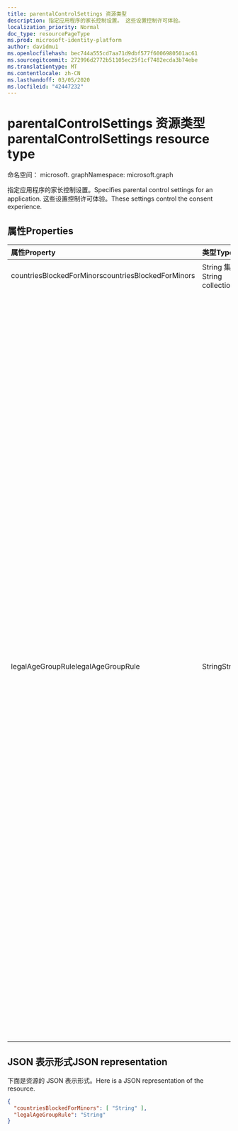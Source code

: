 ```yaml
---
title: parentalControlSettings 资源类型
description: 指定应用程序的家长控制设置。 这些设置控制许可体验。
localization_priority: Normal
doc_type: resourcePageType
ms.prod: microsoft-identity-platform
author: davidmu1
ms.openlocfilehash: bec744a555cd7aa71d9dbf577f6006980501ac61
ms.sourcegitcommit: 272996d2772b51105ec25f1cf7482ecda3b74ebe
ms.translationtype: MT
ms.contentlocale: zh-CN
ms.lasthandoff: 03/05/2020
ms.locfileid: "42447232"
---
```

# <a name="parentalcontrolsettings-resource-type"></a><span data-ttu-id="e24c9-104">parentalControlSettings 资源类型</span><span class="sxs-lookup"><span data-stu-id="e24c9-104">parentalControlSettings resource type</span></span>

<span data-ttu-id="e24c9-105">命名空间： microsoft. graph</span><span class="sxs-lookup"><span data-stu-id="e24c9-105">Namespace: microsoft.graph</span></span>

<span data-ttu-id="e24c9-106">指定应用程序的家长控制设置。</span><span class="sxs-lookup"><span data-stu-id="e24c9-106">Specifies parental control settings for an application.</span></span> <span data-ttu-id="e24c9-107">这些设置控制许可体验。</span><span class="sxs-lookup"><span data-stu-id="e24c9-107">These settings control the consent experience.</span></span>

## <a name="properties"></a><span data-ttu-id="e24c9-108">属性</span><span class="sxs-lookup"><span data-stu-id="e24c9-108">Properties</span></span>

| <span data-ttu-id="e24c9-109">属性</span><span class="sxs-lookup"><span data-stu-id="e24c9-109">Property</span></span> | <span data-ttu-id="e24c9-110">类型</span><span class="sxs-lookup"><span data-stu-id="e24c9-110">Type</span></span> | <span data-ttu-id="e24c9-111">说明</span><span class="sxs-lookup"><span data-stu-id="e24c9-111">Description</span></span> |
:---------------|:--------|:----------|
|<span data-ttu-id="e24c9-112">countriesBlockedForMinors</span><span class="sxs-lookup"><span data-stu-id="e24c9-112">countriesBlockedForMinors</span></span>|<span data-ttu-id="e24c9-113">String 集合</span><span class="sxs-lookup"><span data-stu-id="e24c9-113">String collection</span></span>| <span data-ttu-id="e24c9-114">指定[两个字母的 ISO 国家/地区代码](https://www.iso.org/iso-3166-country-codes.html)。</span><span class="sxs-lookup"><span data-stu-id="e24c9-114">Specifies the [two-letter ISO country codes](https://www.iso.org/iso-3166-country-codes.html).</span></span> <span data-ttu-id="e24c9-115">将阻止对此列表中指定国家/地区的未成年人访问应用程序。</span><span class="sxs-lookup"><span data-stu-id="e24c9-115">Access to the application will be blocked for minors from the countries specified in this list.</span></span>|
|<span data-ttu-id="e24c9-116">legalAgeGroupRule</span><span class="sxs-lookup"><span data-stu-id="e24c9-116">legalAgeGroupRule</span></span>| <span data-ttu-id="e24c9-117">String</span><span class="sxs-lookup"><span data-stu-id="e24c9-117">String</span></span> | <span data-ttu-id="e24c9-118">指定适用于应用程序用户的法律年龄组规则。</span><span class="sxs-lookup"><span data-stu-id="e24c9-118">Specifies the legal age group rule that applies to users of the app.</span></span> <span data-ttu-id="e24c9-119">可以设置为下列值之一：</span><span class="sxs-lookup"><span data-stu-id="e24c9-119">Can be set to one of the following values:</span></span> <table><tr><th><span data-ttu-id="e24c9-120">值</span><span class="sxs-lookup"><span data-stu-id="e24c9-120">Value</span></span></th><th><span data-ttu-id="e24c9-121">说明</span><span class="sxs-lookup"><span data-stu-id="e24c9-121">Description</span></span></th></tr><tr><td><span data-ttu-id="e24c9-122">允许</span><span class="sxs-lookup"><span data-stu-id="e24c9-122">Allow</span></span></td><td><span data-ttu-id="e24c9-123">默认值。</span><span class="sxs-lookup"><span data-stu-id="e24c9-123">Default.</span></span> <span data-ttu-id="e24c9-124">强制实施合法的最小值。</span><span class="sxs-lookup"><span data-stu-id="e24c9-124">Enforces the legal minimum.</span></span> <span data-ttu-id="e24c9-125">这意味着欧盟和韩国的未成年人需要家长同意。</span><span class="sxs-lookup"><span data-stu-id="e24c9-125">This means parental consent is required for minors in the European Union and Korea.</span></span></td></tr><tr><td><span data-ttu-id="e24c9-126">RequireConsentForPrivacyServices</span><span class="sxs-lookup"><span data-stu-id="e24c9-126">RequireConsentForPrivacyServices</span></span></td><td><span data-ttu-id="e24c9-127">强制用户指定要符合 COPPA 规则的出生日期。</span><span class="sxs-lookup"><span data-stu-id="e24c9-127">Enforces the user to specify date of birth to comply with COPPA rules.</span></span> </td></tr><tr><td><span data-ttu-id="e24c9-128">RequireConsentForMinors</span><span class="sxs-lookup"><span data-stu-id="e24c9-128">RequireConsentForMinors</span></span></td><td><span data-ttu-id="e24c9-129">要求对低于18岁的家长同意，而不考虑国家/地区的次要规则。</span><span class="sxs-lookup"><span data-stu-id="e24c9-129">Requires parental consent for ages below 18, regardless of country minor rules.</span></span></td></tr><tr><td><span data-ttu-id="e24c9-130">RequireConsentForKids</span><span class="sxs-lookup"><span data-stu-id="e24c9-130">RequireConsentForKids</span></span></td><td><span data-ttu-id="e24c9-131">需要对低于14的年龄进行家长同意，而不考虑国家/地区的次要规则。</span><span class="sxs-lookup"><span data-stu-id="e24c9-131">Requires parental consent for ages below 14, regardless of country minor rules.</span></span></td></tr><tr><td><span data-ttu-id="e24c9-132">BlockMinors</span><span class="sxs-lookup"><span data-stu-id="e24c9-132">BlockMinors</span></span></td><td><span data-ttu-id="e24c9-133">阻止未成年人使用应用。</span><span class="sxs-lookup"><span data-stu-id="e24c9-133">Blocks minors from using the app.</span></span></td></tr></table> |

## <a name="json-representation"></a><span data-ttu-id="e24c9-134">JSON 表示形式</span><span class="sxs-lookup"><span data-stu-id="e24c9-134">JSON representation</span></span>
<span data-ttu-id="e24c9-135">下面是资源的 JSON 表示形式。</span><span class="sxs-lookup"><span data-stu-id="e24c9-135">Here is a JSON representation of the resource.</span></span>

<!--{
  "blockType": "resource",
  "@odata.type": "microsoft.graph.parentalControlSettings"
}-->
```json
{
  "countriesBlockedForMinors": [ "String" ],
  "legalAgeGroupRule": "String"
}

```
